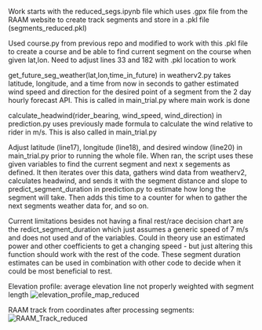 Work starts with the reduced_segs.ipynb file which uses .gpx file from the RAAM website to create track segments and store in a .pkl file (segments_reduced.pkl)

Used course.py from previous repo and modified to work with this .pkl file to create a course and be able to find current segment on the course when given lat,lon.
Need to adjust lines 33 and 182 with .pkl location to work

get_future_seg_weather(lat,lon,time_in_future) in weatherv2.py takes latitude, longitude, and a time from now in seconds to gather estimated wind speed and direction 
for the desired point of a segment from the 2 day hourly forecast API. This is called in main_trial.py where main work is done

calculate_headwind(rider_bearing, wind_speed, wind_direction) in prediction.py uses previously made formula to calculate the wind relative to rider in m/s. This is also called in
main_trial.py

Adjust latitude (line17), longitude (line18), and desired window (line20) in main_trial.py prior to running the whole file. When ran, the script uses these given variables to find the 
current segment and next x segements as defined. It then iterates over this data, gathers wind data from weatherv2, calculates headwind, and sends it with the segment distance and slope
to predict_segment_duration in prediction.py to estimate how long the segment will take. Then adds this time to a counter for when to gather the next segments weather data for, and so on.

Current limitations besides not having a final rest/race decision chart are the redict_segment_duration which just assumes a generic speed of 7 m/s and does not used and of the variables.
Could in theory use an estimated power and other coefficients to get a changing speed - but just altering this function should work with the rest of the code. These segment duration 
estimates can be used in combination with other code to decide when it could be most beneficial to rest.

Elevation profile: average elevation line not properly weighted with segment length
![elevation_profile_map_reduced](https://github.com/nfstatz18/RAAM/assets/124414802/8e2fc1a8-0de9-4717-9b13-7983b4290fa7)

RAAM track from coordinates after processing segments:
![RAAM_Track_reduced](https://github.com/nfstatz18/RAAM/assets/124414802/d5558f5f-94e7-445a-9cb2-da885e0d113d)





